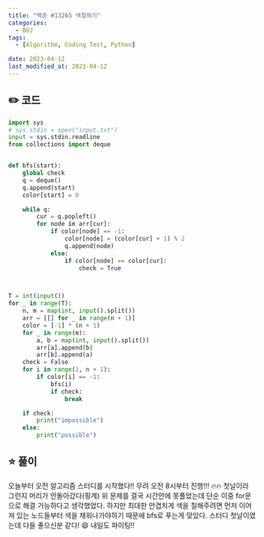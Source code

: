 ```yaml
---
title: "백준 #13265 색칠하기"
categories:
  - BOJ
tags:
  - [Algorithm, Coding Test, Python]

date: 2023-04-12
last_modified_at: 2023-04-12
---
```


## :pencil2: 코드
```python
import sys
# sys.stdin = open("input.txt")
input = sys.stdin.readline
from collections import deque


def bfs(start):
    global check
    q = deque()
    q.append(start)
    color[start] = 0

    while q:
        cur = q.popleft()
        for node in arr[cur]:
            if color[node] == -1:
                color[node] = (color[cur] + 1) % 2
                q.append(node)
            else:
                if color[node] == color[cur]:
                    check = True



T = int(input())
for _ in range(T):
    n, m = map(int, input().split())
    arr = [[] for _ in range(n + 1)]
    color = [-1] * (n + 1)
    for _ in range(m):
        a, b = map(int, input().split())
        arr[a].append(b)
        arr[b].append(a)
    check = False
    for i in range(1, n + 1):
        if color[i] == -1:
            bfs(i)
            if check:
                break

    if check:
        print("impossible")
    else:
        print("possible")

```

## :star: 풀이

오늘부터 오전 알고리즘 스터디를 시작했다!!
무려 오전 8시부터 진행!!! :fire::fire:
첫날이라 그런지 머리가 안돌아갔다(핑계)
위 문제를 결국 시간안에 못풀었는데 단순 이중 for문으로 해결 가능하다고 생각했었다.
하지만 최대한 안겹치게 색을 칠해주려면 먼저 이어져 있는 노드들부터 색을 채워나가야하기 때문에 bfs로 푸는게 맞았다.
스터디 첫날이였는데 다들 좋으신분 같다! :smile: 
내일도 파이팅!!